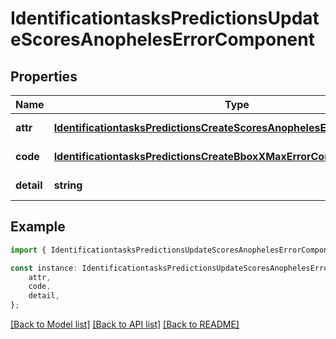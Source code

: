 # IdentificationtasksPredictionsUpdateScoresAnophelesErrorComponent


## Properties

Name | Type | Description | Notes
------------ | ------------- | ------------- | -------------
**attr** | [**IdentificationtasksPredictionsCreateScoresAnophelesErrorComponentAttr**](IdentificationtasksPredictionsCreateScoresAnophelesErrorComponentAttr.md) |  | [default to undefined]
**code** | [**IdentificationtasksPredictionsCreateBboxXMaxErrorComponentCode**](IdentificationtasksPredictionsCreateBboxXMaxErrorComponentCode.md) |  | [default to undefined]
**detail** | **string** |  | [default to undefined]

## Example

```typescript
import { IdentificationtasksPredictionsUpdateScoresAnophelesErrorComponent } from 'mosquito-alert';

const instance: IdentificationtasksPredictionsUpdateScoresAnophelesErrorComponent = {
    attr,
    code,
    detail,
};
```

[[Back to Model list]](../README.md#documentation-for-models) [[Back to API list]](../README.md#documentation-for-api-endpoints) [[Back to README]](../README.md)

